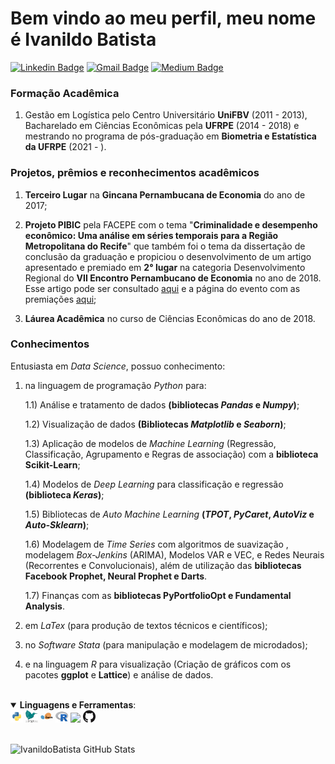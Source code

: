 # Bem vindo ao meu perfil, meu nome é Ivanildo Batista

[![Linkedin Badge](https://img.shields.io/badge/-LinkedIn-blue?style=flat-square&logo=Linkedin&logoColor=white&link=https://www.linkedin.com/in/karinnecristinapereira//)](https://www.linkedin.com/in/ivanildo-batista-da-silva-j%C3%BAnior-26201147/)
[![Gmail Badge](https://img.shields.io/badge/-Gmail-red?style=flat-square&logo=Gmail&logoColor=white&link=karinnecristinapereira@gmail.com)](ivanildo.batista13@gmail.com)
[![Medium Badge](https://img.shields.io/badge/-Medium-black?style=flat-square&logo=Medium&logoColor=white&link=https://medium.com/@KarinneCristina)](https://medium.com/@ivanildo.batista13)

### Formação Acadêmica

1) Gestão em Logística pelo Centro Universitário **UniFBV** (2011 - 2013), Bacharelado em Ciências Econômicas pela **UFRPE** (2014 - 2018) e mestrando no programa de pós-graduação em **Biometria e Estatística da UFRPE** (2021 - ). 

### Projetos, prêmios e reconhecimentos acadêmicos
1) **Terceiro Lugar** na **Gincana Pernambucana de Economia** do ano de 2017;

2) **Projeto PIBIC** pela FACEPE com o tema "**Criminalidade e desempenho econômico: Uma análise em séries temporais para a Região Metropolitana do Recife**" que também foi o tema da dissertação de conclusão da graduação e propiciou o desenvolvimento de um artigo apresentado e premiado em **2° lugar** na categoria Desenvolvimento Regional do **VII Encontro Pernambucano de Economia** no ano de 2018. Esse artigo pode ser consultado [aqui](https://coreconpe.gov.br/enpecon/viienpecon/artigos/sessao5/Criminalidade%20e%20desempenho%20econ%c3%b4mico%20Uma%20an%c3%a1lise%20em%20s%c3%a9ries%20temporais%20para%20a%20Regi%c3%a3o%20Metropolitana%20do%20Recife.pdf) e a página do evento com as premiações [aqui](https://coreconpe.gov.br/enpecon/viienpecon/index.html);

3) **Láurea Acadêmica** no curso de Ciências Econômicas do ano de 2018.

### Conhecimentos

Entusiasta em *Data Science*, possuo conhecimento:

1) na linguagem de programação *Python* para:

    1.1) Análise e tratamento de dados **(bibliotecas *Pandas* e *Numpy*)**;
    
    1.2) Visualização de dados **(Bibliotecas *Matplotlib* e *Seaborn*)**;
    
    1.3) Aplicação de modelos de *Machine Learning* (Regressão, Classificação, Agrupamento e Regras de associação) com a **biblioteca Scikit-Learn**;
    
    1.4) Modelos de *Deep Learning* para classificação e regressão **(biblioteca *Keras*)**;
    
    1.5) Bibliotecas de *Auto Machine Learning* **(*TPOT*, *PyCaret*, *AutoViz* e *Auto-Sklearn*)**;
    
    1.6) Modelagem de *Time Series* com algoritmos de suavização , modelagem *Box-Jenkins* (ARIMA), Modelos VAR e VEC, e Redes Neurais (Recorrentes e Convolucionais), além de utilização das **bibliotecas Facebook Prophet, Neural Prophet e Darts**.
    
    1.7) Finanças com as **bibliotecas PyPortfolioOpt e Fundamental Analysis**.

2) em *LaTex* (para produção de textos técnicos e científicos);

3) no *Software Stata* (para manipulação e modelagem de microdados);

4) e na linguagem *R* para visualização (Criação de gráficos com os pacotes **ggplot** e **Lattice**) e análise de dados.

<br>

<details open>
 <summary><b>Linguagens e Ferramentas</b>:</summary>
<code><img height="20" src="https://raw.githubusercontent.com/github/explore/80688e429a7d4ef2fca1e82350fe8e3517d3494d/topics/python/python.png"></code>
<code><img height="20" src="https://raw.githubusercontent.com/github/explore/80688e429a7d4ef2fca1e82350fe8e3517d3494d/topics/latex/latex.png"></code>
<code><img height="20" src="https://raw.githubusercontent.com/github/explore/80688e429a7d4ef2fca1e82350fe8e3517d3494d/topics/scikit-learn/scikit-learn.png"></code>
 <code><img height="20" src="https://raw.githubusercontent.com/github/explore/80688e429a7d4ef2fca1e82350fe8e3517d3494d/topics/r/r.png"></code>
 <code><img height="20"  src="https://camo.githubusercontent.com/c096d2ce6476b582a4e63be2b7ff9f47c7c8ca8144e387b2b673de0117083312/68747470733a2f2f63646e2e6a7364656c6976722e6e65742f6e706d2f73696d706c652d69636f6e7340332e342e302f69636f6e732f70616e6461732e737667"></code>
  <code><img height="20" src="https://raw.githubusercontent.com/github/explore/78df643247d429f6cc873026c0622819ad797942/topics/github/github.png"></code>
</details>

<br>

![IvanildoBatista GitHub Stats](https://github-readme-stats.vercel.app/api?username=IvanildoBatista&show_icons=False)
